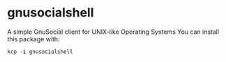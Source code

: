 # gnusocialshell
A simple GnuSocial client for UNIX-like Operating Systems
 You can install this package with:
 ```
 kcp -i gnusocialshell
 ```
